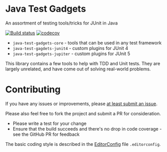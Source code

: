 # Java Test Gadgets
An assortment of testing tools/tricks for JUnit in Java

[![Build status](https://ci.appveyor.com/api/projects/status/my25e52wqat798qu?svg=true)](https://ci.appveyor.com/project/ashleyfrieze/java-test-gadgets)
[![codecov](https://codecov.io/gh/webcompere/java-test-gadgets/branch/main/graph/badge.svg?token=5VV2KJX5KH)](https://codecov.io/gh/webcompere/java-test-gadgets)

- `java-test-gadgets-core` - tools that can be used in any test framework
- `java-test-gagdets-junit4` - custom plugins for JUnit 4
- `java-test-gadgets-jupiter` - custom plugins for JUnit 5

This library contains a few tools to help with TDD and Unit tests. They are largely
unrelated, and have come out of solving real-world problems.


# Contributing

If you have any issues or improvements, please
[at least submit an issue](https://github.com/webcompere/java-test-gadgets/issues).

Please also feel free to fork the project and submit a PR for consideration.

* Please write a test for your change
* Ensure that the build succeeds and there's no drop in code coverage - see the GitHub PR for feedback

The basic coding style is described in the
[EditorConfig](http://editorconfig.org/) file `.editorconfig`.
